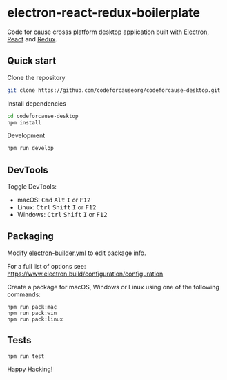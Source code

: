 # electron-react-redux-boilerplate

Code for cause crosss platform desktop application built with [Electron](http://electron.atom.io/), [React](https://facebook.github.io/react/) and [Redux](http://redux.js.org/).

## Quick start

Clone the repository
```bash
git clone https://github.com/codeforcauseorg/codeforcause-desktop.git
```

Install dependencies
```bash
cd codeforcause-desktop
npm install
```

Development
```bash
npm run develop
```

## DevTools

Toggle DevTools:

* macOS: <kbd>Cmd</kbd> <kbd>Alt</kbd> <kbd>I</kbd> or <kbd>F12</kbd>
* Linux: <kbd>Ctrl</kbd> <kbd>Shift</kbd> <kbd>I</kbd> or <kbd>F12</kbd>
* Windows: <kbd>Ctrl</kbd> <kbd>Shift</kbd> <kbd>I</kbd> or <kbd>F12</kbd>

## Packaging

Modify [electron-builder.yml](./electron-builder.yml) to edit package info.

For a full list of options see: https://www.electron.build/configuration/configuration

Create a package for macOS, Windows or Linux using one of the following commands:

```
npm run pack:mac
npm run pack:win
npm run pack:linux
```

## Tests

```
npm run test
```

Happy Hacking!
